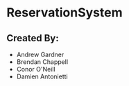 # ReservationSystem

## Created By:

- Andrew Gardner
- Brendan Chappell
- Conor O'Neill
- Damien Antonietti
